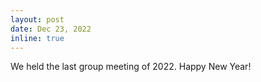 ```yaml
---
layout: post
date: Dec 23, 2022
inline: true
---
```


We held the last group meeting of 2022. Happy New Year!

